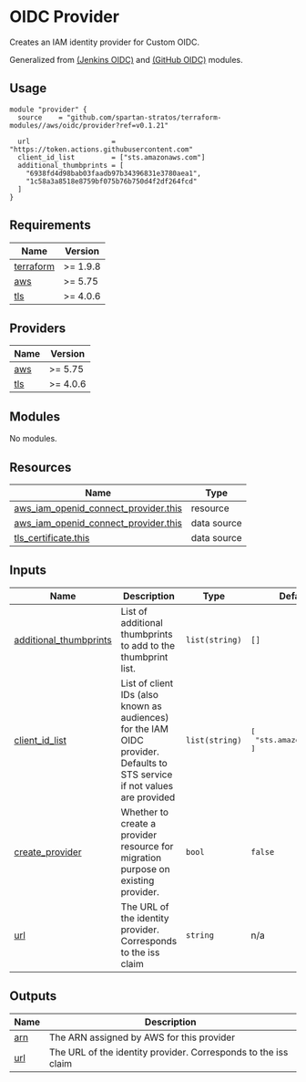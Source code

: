 # OIDC Provider

Creates an IAM identity provider for Custom OIDC.

Generalized from [(Jenkins OIDC)](../jenkins-oidc) and [(GitHub OIDC)](../github-oidc) modules.

## Usage

```hcl
module "provider" {
  source    = "github.com/spartan-stratos/terraform-modules//aws/oidc/provider?ref=v0.1.21"

  url                    = "https://token.actions.githubusercontent.com"
  client_id_list         = ["sts.amazonaws.com"]
  additional_thumbprints = [
    "6938fd4d98bab03faadb97b34396831e3780aea1",
    "1c58a3a8518e8759bf075b76b750d4f2df264fcd"
  ]
}
```

<!-- BEGIN_TF_DOCS -->

## Requirements

| Name                                                                      | Version  |
|---------------------------------------------------------------------------|----------|
| <a name="requirement_terraform"></a> [terraform](#requirement\_terraform) | >= 1.9.8 |
| <a name="requirement_aws"></a> [aws](#requirement\_aws)                   | >= 5.75  |
| <a name="requirement_tls"></a> [tls](#requirement\_tls)                   | >= 4.0.6 |

## Providers

| Name                                              | Version  |
|---------------------------------------------------|----------|
| <a name="provider_aws"></a> [aws](#provider\_aws) | >= 5.75  |
| <a name="provider_tls"></a> [tls](#provider\_tls) | >= 4.0.6 |

## Modules

No modules.

## Resources

| Name                                                                                                                                               | Type        |
|----------------------------------------------------------------------------------------------------------------------------------------------------|-------------|
| [aws_iam_openid_connect_provider.this](https://registry.terraform.io/providers/hashicorp/aws/latest/docs/resources/iam_openid_connect_provider)    | resource    |
| [aws_iam_openid_connect_provider.this](https://registry.terraform.io/providers/hashicorp/aws/latest/docs/data-sources/iam_openid_connect_provider) | data source |
| [tls_certificate.this](https://registry.terraform.io/providers/hashicorp/tls/latest/docs/data-sources/certificate)                                 | data source |

## Inputs

| Name                                                                                                   | Description                                                                                                                | Type           | Default                                      | Required |
|--------------------------------------------------------------------------------------------------------|----------------------------------------------------------------------------------------------------------------------------|----------------|----------------------------------------------|:--------:|
| <a name="input_additional_thumbprints"></a> [additional\_thumbprints](#input\_additional\_thumbprints) | List of additional thumbprints to add to the thumbprint list.                                                              | `list(string)` | `[]`                                         |    no    |
| <a name="input_client_id_list"></a> [client\_id\_list](#input\_client\_id\_list)                       | List of client IDs (also known as audiences) for the IAM OIDC provider. Defaults to STS service if not values are provided | `list(string)` | <pre>[<br/>  "sts.amazonaws.com"<br/>]</pre> |    no    |
| <a name="input_create_provider"></a> [create\_provider](#input\_create\_provider)                      | Whether to create a provider resource for migration purpose on existing provider.                                          | `bool`         | `false`                                      |    no    |
| <a name="input_url"></a> [url](#input\_url)                                                            | The URL of the identity provider. Corresponds to the iss claim                                                             | `string`       | n/a                                          |   yes    |

## Outputs

| Name                                          | Description                                                    |
|-----------------------------------------------|----------------------------------------------------------------|
| <a name="output_arn"></a> [arn](#output\_arn) | The ARN assigned by AWS for this provider                      |
| <a name="output_url"></a> [url](#output\_url) | The URL of the identity provider. Corresponds to the iss claim |

<!-- END_TF_DOCS -->